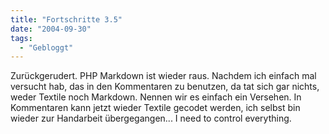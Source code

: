 ```yaml
---
title: "Fortschritte 3.5"
date: "2004-09-30"
tags:
  - "Gebloggt"
---
```


Zurückgerudert. PHP Markdown ist wieder raus. Nachdem ich einfach mal versucht hab, das in den Kommentaren zu benutzen, da tat sich gar nichts, weder Textile noch Markdown. Nennen wir es einfach ein Versehen. In Kommentaren kann jetzt wieder Textile gecodet werden, ich selbst bin wieder zur Handarbeit übergegangen... I need to control everything.
